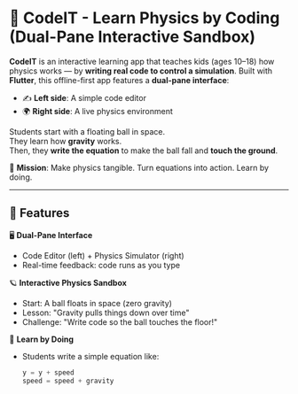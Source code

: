 # 🚀 CodeIT - Learn Physics by Coding (Dual-Pane Interactive Sandbox)

**CodeIT** is an interactive learning app that teaches kids (ages 10–18) how physics works — by **writing real code to control a simulation**. Built with **Flutter**, this offline-first app features a **dual-pane interface**:
- ✍️ **Left side**: A simple code editor
- 🌍 **Right side**: A live physics environment

Students start with a floating ball in space.  
They learn how **gravity** works.  
Then, they **write the equation** to make the ball fall and **touch the ground**.

🎯 **Mission**: Make physics tangible. Turn equations into action. Learn by doing.

---

## 🔧 Features

🖥️ **Dual-Pane Interface**
- Code Editor (left) + Physics Simulator (right)
- Real-time feedback: code runs as you type

🪐 **Interactive Physics Sandbox**
- Start: A ball floats in space (zero gravity)
- Lesson: "Gravity pulls things down over time"
- Challenge: "Write code so the ball touches the floor!"

🧠 **Learn by Doing**
- Students write a simple equation like:
  ```python
  y = y + speed
  speed = speed + gravity
